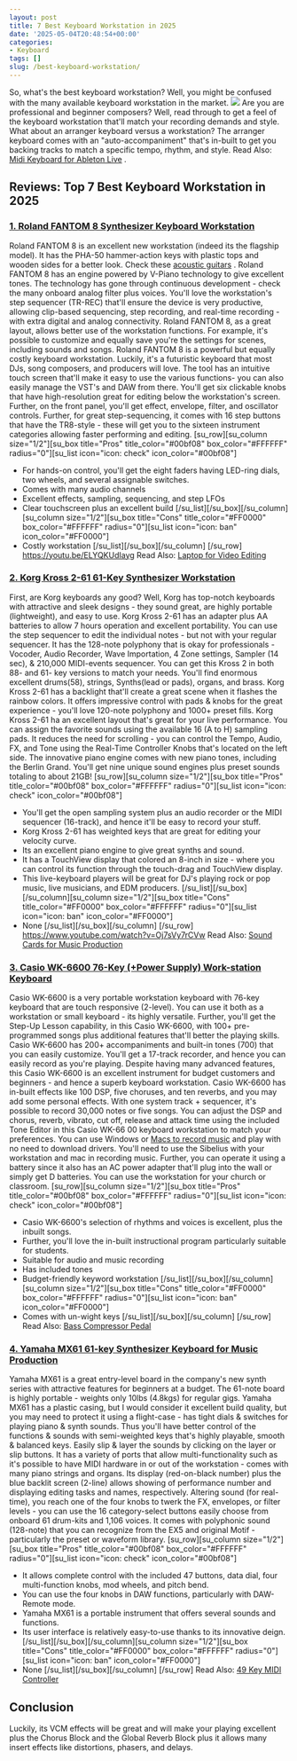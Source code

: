 ```yaml
---
layout: post
title: 7 Best Keyboard Workstation in 2025
date: '2025-05-04T20:48:54+00:00'
categories:
- Keyboard
tags: []
slug: /best-keyboard-workstation/
---
```


So, what's the best keyboard workstation? Well, you might be confused with the many available keyboard workstation in the market.
![](/assets/img/img/)
Are you are professional and beginner composers? Well, read through to get a feel of the keyboard workstation that'll match your recording demands and style.
What about an arranger keyboard versus a workstation? The arranger keyboard
comes with an "auto-accompaniment" that's in-built to get you backing tracks to match a specific tempo, rhythm, and style. Read Also:
[Midi Keyboard for Ableton Live](https://pestpolicy.com/best-midi-keyboard-for-ableton/)
.
## Reviews: Top 7 Best Keyboard Workstation in 2025
### [1. Roland FANTOM 8 Synthesizer Keyboard Workstation](https://www.amazon.com/dp/B00I131U5C/?tag=p-policy-20)
Roland FANTOM 8 is an excellent new workstation (indeed its the flagship model). It has the PHA-50 hammer-action keys with plastic tops and wooden sides for a better look. Check these
[acoustic guitars](https://pestpolicy.com/best-acoustic-guitar-under-300/)
.
[](https://www.amazon.com/dp/B07XBTV3NS/?tag=p-policy-20)
[](https://www.amazon.com/dp/B07CS49ZK5/?tag=p-policy-20)
[](https://www.amazon.com/dp/B01KWPTLQG/ref=as_li_ss_il?&linkCode=li3&tag=p-policy-20&linkId=1d5bedff8c59deadcb5756de1c4165d6)
[](https://www.amazon.com/dp/B01KWPTLQG/ref=as_li_ss_il?&linkCode=li2&tag=p-policy-20&linkId=2742498f1d11ed7b298176c4737e30ac)
[](https://www.amazon.com/dp/B00E1N09JO/?tag=p-policy-20)
Roland FANTOM 8 has an engine powered by V-Piano technology to give excellent tones. The technology has gone through continuous development - check the many onboard analog filter plus voices.
You'll love the workstation's step sequencer (TR-REC) that'll ensure the device is very productive, allowing clip-based sequencing, step recording, and real-time recording - with extra digital and analog connectivity.
Roland FANTOM 8, as a great layout, allows better use of the workstation functions. For example, it's possible to customize and equally save you're the settings for scenes, including sounds and songs.
Roland FANTOM 8 is a powerful but equally costly keyboard workstation. Luckily, it's a futuristic keyboard that most DJs, song composers, and producers will love.
The tool has an intuitive touch screen that'll make it easy to use the various functions- you can also easily manage the VST's and DAW from there.
You'll get six clickable knobs that have high-resolution great for editing below the workstation's screen. Further, on the front panel, you'll get effect, envelope, filter, and oscillator controls.
Further, for great step-sequencing, it comes with 16 step buttons that have the TR8-style - these will get you to the sixteen instrument categories allowing faster performing and editing.
[su_row][su_column size="1/2"][su_box title="Pros" title_color="#00bf08" box_color="#FFFFFF" radius="0"][su_list icon="icon: check" icon_color="#00bf08"]
- For hands-on control, you'll get the eight faders having LED-ring dials, two wheels, and several assignable switches.
- Comes with many audio channels
- Excellent effects, sampling, sequencing, and step LFOs
- Clear touchscreen plus an excellent build
[/su_list][/su_box][/su_column][su_column size="1/2"][su_box title="Cons" title_color="#FF0000" box_color="#FFFFFF" radius="0"][su_list icon="icon: ban" icon_color="#FF0000"]
- Costly workstation
[/su_list][/su_box][/su_column] [/su_row]
https://youtu.be/ELYQKUdIayg
Read Also:
[Laptop for Video Editing](https://pestpolicy.com/best-laptop-for-video-editing/)
### [2. Korg Kross 2-61 61-Key Synthesizer Workstation](https://www.amazon.com/dp/B075FB71QM/?tag=p-policy-20)
First, are Korg keyboards any good? Well, Korg has top-notch keyboards with attractive and sleek designs - they sound great, are highly portable (lightweight), and easy to use.
Korg Kross 2-61 has an adapter plus AA batteries to allow 7 hours operation and excellent portability. You can use the step sequencer to edit the individual notes - but not with your regular sequencer.
It has the 128-note polyphony that is okay for professionals - Vocoder, Audio Recorder, Wave Importation, 4 Zone settings, Sampler (14 sec), & 210,000 MIDI-events sequencer.
You can get this Kross 2 in both 88- and 61- key versions to match your needs. You'll find enormous excellent drums(58), strings, Synths(lead or pads), organs, and brass.
Korg Kross 2-61 has a backlight that'll create a great scene when it flashes the rainbow colors. It offers impressive control with pads & knobs for the great experience - you'll love 120-note polyphony and 1000+ preset fills.
Korg Kross 2-61 ha an excellent layout that's great for your live performance. You can assign the favorite sounds using the available 16 (A to H) sampling pads.
It reduces the need for scrolling - you can control the Tempo, Audio, FX, and Tone using the Real-Time Controller Knobs that's located on the left side.
The innovative piano engine comes with new piano tones, including the Berlin Grand. You'll get nine unique sound engines plus preset sounds totaling to about 21GB!
[su_row][su_column size="1/2"][su_box title="Pros" title_color="#00bf08" box_color="#FFFFFF" radius="0"][su_list icon="icon: check" icon_color="#00bf08"]
- You'll get the open sampling system plus an audio recorder or the MIDI sequencer (16-track), and hence it'll be easy to record your stuff.
- Korg Kross 2-61 has weighted keys that are great for editing your velocity curve.
- Its an excellent piano engine to give great synths and sound.
- It has a TouchView display that colored an 8-inch in size - where you can control its function through the touch-drag and TouchView display.
- This live-keyboard players will be great for DJ's playing rock or pop music, live musicians, and EDM producers.
[/su_list][/su_box][/su_column][su_column size="1/2"][su_box title="Cons" title_color="#FF0000" box_color="#FFFFFF" radius="0"][su_list icon="icon: ban" icon_color="#FF0000"]
- None
[/su_list][/su_box][/su_column] [/su_row]
https://www.youtube.com/watch?v=Oj7sVy7rCVw
Read Also:
[Sound Cards for Music Production](https://pestpolicy.com/best-sound-cards-for-music-production/)
### [3. Casio WK-6600 76-Key (+Power Supply) Work-station Keyboard](https://www.amazon.com/dp/B00I131U5C/?tag=p-policy-20)
Casio WK-6600 is a very portable workstation keyboard with 76-key keyboard that are touch responsive (2-level). You can use it both as a workstation or small keyboard - its highly versatile.
[](https://www.amazon.com/dp/B00I131U5C/?tag=p-policy-20)
[](https://www.amazon.com/dp/B07CS49ZK5/?tag=p-policy-20)
[](https://www.amazon.com/dp/B01KWPTLQG/ref=as_li_ss_il?&linkCode=li3&tag=p-policy-20&linkId=1d5bedff8c59deadcb5756de1c4165d6)
[](https://www.amazon.com/dp/B01KWPTLQG/ref=as_li_ss_il?&linkCode=li2&tag=p-policy-20&linkId=2742498f1d11ed7b298176c4737e30ac)
[](https://www.amazon.com/dp/B00E1N09JO/?tag=p-policy-20)
Further, you'll get the Step-Up Lesson capability, in this Casio WK-6600, with 100+ pre-programmed songs plus additional features that'll better the playing skills.
Casio WK-6600 has 200+ accompaniments and built-in tones (700) that you can easily customize. You'll get a 17-track recorder, and hence you can easily record as you're playing.
Despite having many advanced features, this Casio WK-6600 is an excellent instrument for budget customers and beginners - and hence a superb keyboard workstation.
Casio WK-6600 has in-built effects like
100 DSP, five choruses, and ten reverbs, and you may add some personal effects. With one system track + sequencer, it's possible to record 30,000 notes or five songs.
You can adjust the
DSP and chorus, reverb, vibrato, cut off, release and attack time
using the included Tone Editor in this Casio WK-66
00 keyboard workstation to match your preferences.
You can use
Windows or
[Macs to record music](https://pestpolicy.com/best-mac-for-music-production/)
and play with no need to download drivers. You'll need to use the Sibelius with your workstation and mac in recording music.
Further, you can operate it using a battery since it also has an
AC power adapter that'll plug into the wall or simply get D
batteries. You can use the workstation for your church or classroom.
[su_row][su_column size="1/2"][su_box title="Pros" title_color="#00bf08" box_color="#FFFFFF" radius="0"][su_list icon="icon: check" icon_color="#00bf08"]
- Casio WK-6600's selection of rhythms and voices is excellent, plus the inbuilt songs.
- Further, you'll love the in-built instructional program particularly suitable for students.
- Suitable for audio and music recording
- Has included tones
- Budget-friendly keyword workstation
[/su_list][/su_box][/su_column][su_column size="1/2"][su_box title="Cons" title_color="#FF0000" box_color="#FFFFFF" radius="0"][su_list icon="icon: ban" icon_color="#FF0000"]
- Comes with un-wight keys
[/su_list][/su_box][/su_column] [/su_row]
Read Also:
[Bass Compressor Pedal](https://pestpolicy.com/best-bass-compressor-pedal/)
### [4. Yamaha MX61 61-key Synthesizer Keyboard for Music Production](https://www.amazon.com/dp/B01J8GQHDU/?tag=p-policy-20)
Yamaha MX61 is a great entry-level board in the company's new synth series with attractive features for beginners at a budget. The 61-note board is highly portable - weights only 10lbs (4.8kgs) for regular gigs.
[](https://www.amazon.com/dp/B01J8GQHDU/?tag=p-policy-20)
[](https://www.amazon.com/dp/B07CS49ZK5/?tag=p-policy-20)
[](https://www.amazon.com/dp/B01KWPTLQG/ref=as_li_ss_il?&linkCode=li3&tag=p-policy-20&linkId=1d5bedff8c59deadcb5756de1c4165d6)
[](https://www.amazon.com/dp/B01KWPTLQG/ref=as_li_ss_il?&linkCode=li2&tag=p-policy-20&linkId=2742498f1d11ed7b298176c4737e30ac)
[](https://www.amazon.com/dp/B00E1N09JO/?tag=p-policy-20)
Yamaha MX61 has a plastic casing, but I would consider it excellent build quality, but you may need to protect it using a flight-case - has tight dials & switches for playing piano & synth sounds.
Thus you'll have better control of the functions & sounds with semi-weighted keys that's highly playable, smooth & balanced keys. Easily slip & layer the sounds by clicking on the layer or slip buttons.
It has a variety of ports that allow multi-functionality such as it's possible to have MIDI hardware in or out of the workstation - comes with many piano strings and organs.
Its display (red-on-black number) plus the blue backlit screen (2-line) allows showing of performance number and displaying editing tasks and names, respectively.
Altering sound (for real-time), you reach one of the four knobs to twerk the FX, envelopes, or filter levels - you can use the 16 category-select buttons easily choose from onboard 61 drum-kits and 1,106 voices.
It comes with polyphonic sound (128-note) that you can recognize from the EX5 and original Motif - particularly the preset or waveform library.
[su_row][su_column size="1/2"][su_box title="Pros" title_color="#00bf08" box_color="#FFFFFF" radius="0"][su_list icon="icon: check" icon_color="#00bf08"]
- It allows complete control with the included 47 buttons, data dial, four multi-function knobs, mod wheels, and pitch bend.
- You can use the four knobs in DAW functions, particularly with DAW-Remote mode.
- Yamaha MX61 is a portable instrument that offers several sounds and functions.
- Its user interface is relatively easy-to-use thanks to its innovative deign.
[/su_list][/su_box][/su_column][su_column size="1/2"][su_box title="Cons" title_color="#FF0000" box_color="#FFFFFF" radius="0"][su_list icon="icon: ban" icon_color="#FF0000"]
- None
[/su_list][/su_box][/su_column] [/su_row]
Read Also:
[49 Key MIDI Controller](https://pestpolicy.com/best-49-key-midi-controller/)
## Conclusion
Luckily, its VCM effects will be great and will make your playing excellent plus the Chorus Block and the Global Reverb Block plus it allows many insert effects like distortions, phasers, and delays.
